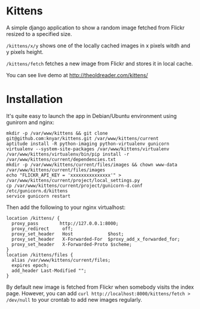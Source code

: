 Kittens
=======

A simple django application to show a random image fetched from Flickr resized to a specified size.

`/kittens/x/y` shows one of the locally cached images in x pixels witdh and y pixels height.

`/kittens/fetch` fetches a new image from Flickr and stores it in local cache.

You can see live demo at http://theoldreader.com/kittens/

Installation
============

It's quite easy to launch the app in Debian/Ubuntu environment using gunirorn and nginx:

    mkdir -p /var/www/kittens && git clone git@github.com:knyar/kittens.git /var/www/kittens/current
    aptitude install -R python-imaging python-virtualenv gunicorn
    virtualenv --system-site-packages /var/www/kittens/virtualenv
    /var/www/kittens/virtualenv/bin/pip install -r /var/www/kittens/current/dependencies.txt
    mkdir -p /var/www/kittens/current/files/images && chown www-data /var/www/kittens/current/files/images
    echo "FLICKR_API_KEY = 'xxxxxxxxxxxxxxx'" > /var/www/kittens/current/project/local_settings.py
    cp /var/www/kittens/current/project/gunicorn-d.conf /etc/gunicorn.d/kittens
    service gunicorn restart

Then add the following to your nginx virtualhost:

    location /kittens/ {
      proxy_pass        http://127.0.0.1:8000;
      proxy_redirect     off;
      proxy_set_header   Host             $host;
      proxy_set_header   X-Forwarded-For  $proxy_add_x_forwarded_for;
      proxy_set_header   X-Forwarded-Proto $scheme;
    }
    location /kittens/files {
      alias /var/www/kittens/current/files;
      expires epoch;
      add_header Last-Modified "";
    }

By default new image is fetched from Flickr when somebody visits the index page. However, you can add `curl http://localhost:8000/kittens/fetch > /dev/null` to your crontab to add new images regularly.

